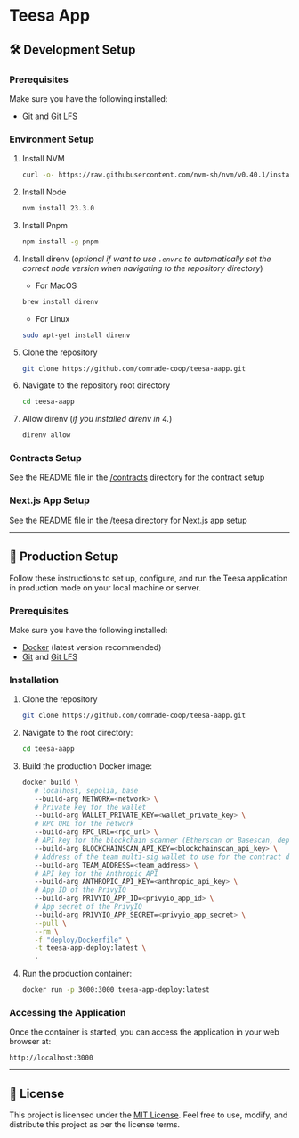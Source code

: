 # Teesa App

## 🛠️ Development Setup

### Prerequisites

Make sure you have the following installed:
- [Git](https://git-scm.com/) and [Git LFS](https://git-lfs.com/)

### Environment Setup

1. Install NVM
   ```bash
   curl -o- https://raw.githubusercontent.com/nvm-sh/nvm/v0.40.1/install.sh | bash
   ```

2. Install Node   
   ```bash
   nvm install 23.3.0
   ```

3. Install Pnpm
   ```bash
   npm install -g pnpm
   ```

4. Install direnv (*optional if want to use `.envrc` to automatically set the correct node version when navigating to the repository directory*)
   - For MacOS
   ```bash
   brew install direnv
   ```
   - For Linux
   ```bash
   sudo apt-get install direnv
   ```

5. Clone the repository
   ```bash
   git clone https://github.com/comrade-coop/teesa-aapp.git
   ```

6. Navigate to the repository root directory
   ```bash
   cd teesa-aapp
   ```

7. Allow direnv (*if you installed direnv in 4.*)
   ```bash
   direnv allow
   ```

### Contracts Setup

See the README file in the [/contracts](/contracts/README.md) directory for the contract setup

### Next.js App Setup

See the README file in the [/teesa](/teesa/README.md) directory for Next.js app setup


---


## 🚀 Production Setup

Follow these instructions to set up, configure, and run the Teesa application in production mode on your local machine or server.

### Prerequisites

Make sure you have the following installed:
- [Docker](https://www.docker.com/) (latest version recommended)
- [Git](https://git-scm.com/) and [Git LFS](https://git-lfs.com/)

### Installation

1. Clone the repository
   ```bash
   git clone https://github.com/comrade-coop/teesa-aapp.git
   ```

2. Navigate to the root directory: 
   ```bash
   cd teesa-aapp
   ```

3. Build the production Docker image:
   ```bash
   docker build \
      # localhost, sepolia, base
      --build-arg NETWORK=<network> \
      # Private key for the wallet
      --build-arg WALLET_PRIVATE_KEY=<wallet_private_key> \
      # RPC URL for the network
      --build-arg RPC_URL=<rpc_url> \
      # API key for the blockchain scanner (Etherscan or Basescan, depending on the network. We automatically use the correct API key based on the network.)
      --build-arg BLOCKCHAINSCAN_API_KEY=<blockchainscan_api_key> \
      # Address of the team multi-sig wallet to use for the contract deployment
      --build-arg TEAM_ADDRESS=<team_address> \
      # API key for the Anthropic API
      --build-arg ANTHROPIC_API_KEY=<anthropic_api_key> \
      # App ID of the PrivyIO
      --build-arg PRIVYIO_APP_ID=<privyio_app_id> \
      # App secret of the PrivyIO
      --build-arg PRIVYIO_APP_SECRET=<privyio_app_secret> \
      --pull \
      --rm \
      -f "deploy/Dockerfile" \
      -t teesa-app-deploy:latest \
      .
   ```

3. Run the production container:
   ```bash
   docker run -p 3000:3000 teesa-app-deploy:latest
   ```

### Accessing the Application

Once the container is started, you can access the application in your web browser at:
   ```
   http://localhost:3000
   ```


---


## 📜 License

This project is licensed under the [MIT License](LICENSE). Feel free to use, modify, and distribute this project as per the license terms.
